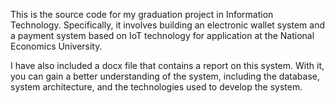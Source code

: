 This is the source code for my graduation project in Information Technology. Specifically, it involves building an electronic wallet system and a payment system based on IoT technology for application at the National Economics University.

I have also included a docx file that contains a report on this system. With it, you can gain a better understanding of the system, including the database, system architecture, and the technologies used to develop the system.
